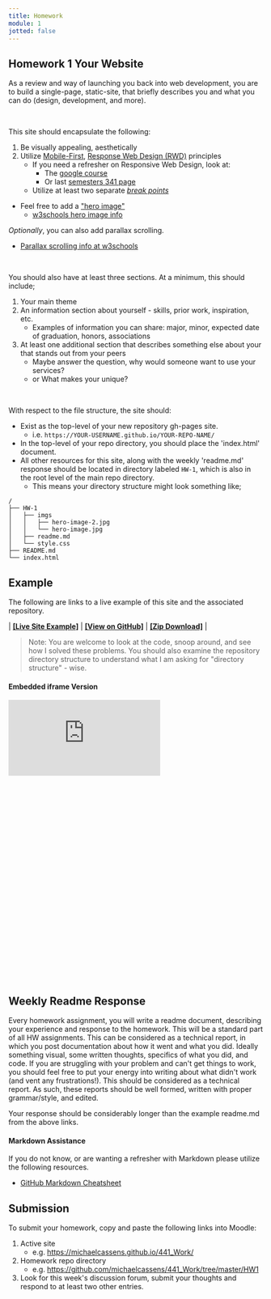 ```yaml
---
title: Homework
module: 1
jotted: false
---
```


## Homework 1 Your Website

As a review and way of launching you back into web development, you are to build a single-page, static-site, that briefly describes you and what you can do (design, development, and more).

<br />

This site should encapsulate the following:

1. Be visually appealing, aesthetically
2. Utilize [Mobile-First](https://medium.com/@Vincentxia77/what-is-mobile-first-design-why-its-important-how-to-make-it-7d3cf2e29d00), [Response Web Design (RWD)](https://www.w3schools.com/html/html_responsive.asp) principles
    * If you need a refresher on Responsive Web Design, look at:
        * The [google course](https://developers.google.com/web/fundamentals/design-and-ui/responsive/)
        * Or last [semesters 341 page](https://montana-media-arts.github.io/341-web-design-Fall2020/topic-12/overview/)
    * Utilize at least two separate [_break points_](https://responsivedesign.is/strategy/page-layout/defining-breakpoints/)
* Feel free to add a ["hero image"](https://envato.com/blog/exploring-hero-image-trend-web-design/)
    * [w3schools hero image info](https://www.w3schools.com/howto/howto_css_hero_image.asp)

_Optionally_, you can also add parallax scrolling.

* [Parallax scrolling info at w3schools](https://www.w3schools.com/howto/howto_css_parallax.asp)

<br />

You should also have at least three sections. At a minimum, this should include;

1. Your main theme
2. An information section about yourself - skills, prior work, inspiration, etc.
    * Examples of information you can share: major, minor, expected date of graduation, honors, associations 
3. At least one additional section that describes something else about your that stands out from your peers
    * Maybe answer the question, why would someone want to use your services?
    * or What makes your unique?

<br />

With respect to the file structure, the site should:

* Exist as the top-level of your new repository gh-pages site.
    * i.e. `https://YOUR-USERNAME.github.io/YOUR-REPO-NAME/`
* In the top-level of your repo directory, you should place the 'index.html' document.
* All other resources for this site, along with the weekly 'readme.md' response should be located in directory labeled `HW-1`, which is also in the root level of the main repo directory.
    * This means your directory structure might look something like;

```
/
├── HW-1
│   ├── imgs
│   │   ├── hero-image-2.jpg
│   │   └── hero-image.jpg
│   ├── readme.md
│   └── style.css
├── README.md
└── index.html
```


## Example

The following are links to a live example of this site and the associated repository.


| [**[Live Site Example]**](https://michaelcassens.github.io/441_Work/) | [**[View on GitHub]**](https://github.com/michaelcassens/441_Work) | [**[Zip Download]**](https://github.com/michaelcassens/441_Work/tree/master/HW1/HW-1.zip) |


> Note: You are welcome to look at the code, snoop around, and see how I solved these problems. You should also examine the repository directory structure to understand what I am asking for "directory structure" - wise.

#### Embedded iframe Version

<div class="displayed_code_example">
    <div class="embed-responsive" style="padding-bottom:80%"><iframe class="embed-responsive-item" src="https://michaelcassens.github.io/441_Work/" frameborder="0" allowfullscreen></iframe></div>
</div>


## Weekly Readme Response

Every homework assignment, you will write a readme document, describing your experience and response to the homework. This will be a standard part of all HW assignments. This can be considered as a technical report, in which you post documentation about how it went and what you did. Ideally something visual, some written thoughts, specifics of what you did, and code. If you are struggling with your problem and can't get things to work, you should feel free to put your energy into writing about what didn't work (and vent any frustrations!). This should be considered as a technical report. As such, these reports should be well formed, written with proper grammar/style, and edited.

Your response should be considerably longer than the example readme.md from the above links.

#### Markdown Assistance

If you do not know, or are wanting a refresher with Markdown please utilize the following resources.

- [GitHub Markdown Cheatsheet](https://github.com/adam-p/markdown-here/wiki/Markdown-Cheatsheet)


## Submission

To submit your homework, copy and paste the following links into Moodle:

1. Active site
    * e.g. https://michaelcassens.github.io/441_Work/
2. Homework repo directory
    * e.g. https://github.com/michaelcassens/441_Work/tree/master/HW1
3. Look for this week's discussion forum, submit your thoughts and respond to at least two other entries.